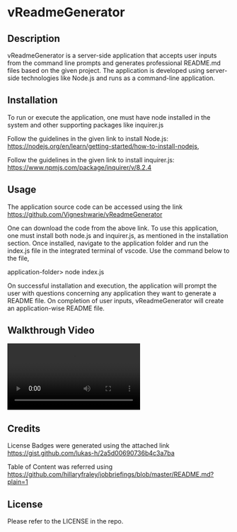 # vReadmeGenerator

## Description
vReadmeGenerator is a server-side application that accepts user inputs from the command line prompts and generates professional README.md files based on the given project. The application is developed using server-side technologies like Node.js and runs as a command-line application.

## Installation

To run or execute the application, one must have node installed in the system and other supporting packages like inquirer.js

Follow the guidelines in the given link to install Node.js: https://nodejs.org/en/learn/getting-started/how-to-install-nodejs, 

Follow the guidelines in the given link to install inquirer.js: https://www.npmjs.com/package/inquirer/v/8.2.4

## Usage

The application source code can be accessed using the link https://github.com/Vigneshwarie/vReadmeGenerator

One can download the code from the above link. To use this application, one must install both node.js and inquirer.js, as mentioned in the installation section. Once installed, navigate to the application folder and run the index.js file in the integrated terminal of vscode. Use the command below to the file,

application-folder> node index.js

On successful installation and execution, the application will prompt the user with questions concerning any application they want to generate a README file. On completion of user inputs, vReadmeGenerator will create an application-wise README file.

## Walkthrough Video

<video src="assets/VSambandam_Challenge9.mp4" controls title="Title"></video>

## Credits

License Badges were generated using the attached link https://gist.github.com/lukas-h/2a5d00690736b4c3a7ba

Table of Content was referred using https://github.com/hillaryfraley/jobbriefings/blob/master/README.md?plain=1

## License

Please refer to the LICENSE in the repo.


